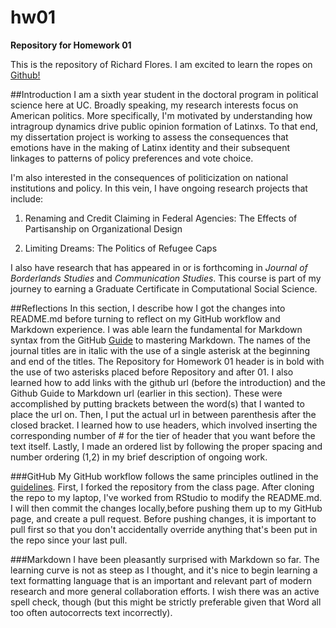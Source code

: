 # hw01
**Repository for Homework 01**

This is the repository of Richard Flores. I am excited to learn the ropes on [Github!](http://github.com)

##Introduction
I am a sixth year student in the doctoral program in political science here at UC. Broadly speaking, my research interests focus on American politics. More specifically, I'm motivated by understanding how intragroup dynamics drive public opinion formation of Latinxs. To that end, my dissertation project is working to assess the consequences that emotions have in the making of Latinx identity and their subsequent linkages to patterns of policy preferences and vote choice. 

I'm also interested in the consequences of politicization on national institutions and policy. In this vein, I have ongoing research projects that include:

1. Renaming and Credit Claiming in Federal Agencies: The Effects of Partisanship on Organizational Design

2. Limiting Dreams: The Politics of Refugee Caps

I also have research that has appeared in or is forthcoming in *Journal of Borderlands Studies* and *Communication Studies*. This course is part of my journey to earning a Graduate Certificate in Computational Social Science.

##Reflections
In this section, I describe how I got the changes into README.md before turning to reflect on my GitHub workflow and Markdown experience. I was able learn the fundamental for Markdown syntax from the GitHub [Guide](https://guides.github.com/features/mastering-markdown/) to mastering Markdown. The names of the journal titles are in italic with the use of a single asterisk at the beginning and end of the titles. The Repository for Homework 01 header is in bold with the use of two asterisks placed before Repository and after 01. 
I also learned how to add links with the github url (before the introduction) and the Github Guide to Markdown url (earlier in this section). These were accomplished by putting brackets between the word(s) that I wanted to place the url on. Then, I put the actual url in between parenthesis after the closed bracket. I learned how to use headers, which involved inserting the corresponding number of # for the tier of header that you want before the text itself. Lastly, I made an ordered list by following the proper spacing and number ordering (1,2) in my brief description of ongoing work.

###GitHub
My GitHub workflow follows the same principles outlined in the [guidelines](https://cfss.uchicago.edu/faq/homework-guidelines/#homework-workflow). First, I forked the repository from the class page. After cloning the repo to my laptop, I've worked from RStudio to modify the README.md. I will then commit the changes locally,before pushing them up to my GitHub page, and create a pull request. Before pushing changes, it is important to pull first so that you don't accidentally override anything that's been put in the repo since your last pull.

###Markdown
I have been pleasantly surprised with Markdown so far. The learning curve is not as steep as I thought, and it's nice to begin learning a text formatting language that is an important and relevant part of modern research and more general collaboration efforts. I wish there was an active spell check, though (but this might be strictly preferable given that Word all too often autocorrects text incorrectly). 